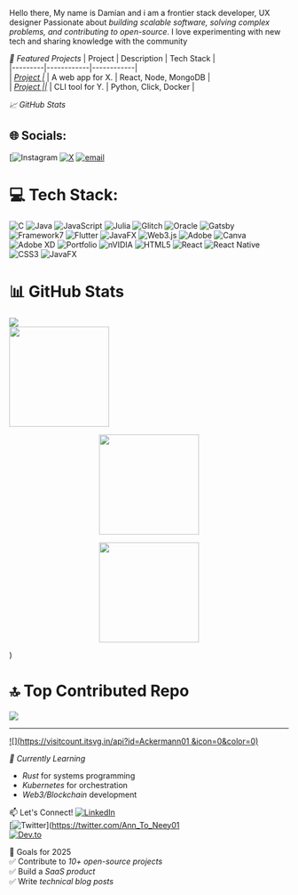 Hello there, My name is Damian and i am a frontier stack developer, UX designer 
Passionate about *building scalable software, solving complex problems, and contributing to open-source*. I love experimenting with new tech and sharing knowledge with the community 

*🚀 Featured Projects* 
| Project | Description | Tech Stack |  
|---------|------------|------------|  
| *[Project |](https://github.com/you/project1)* | A web app for X. | React, Node, MongoDB |  
| *[Project ||](https://github.com/you/project2)* | CLI tool for Y. | Python, Click, Docker |  

*📈 GitHub Stats*

## 🌐 Socials:
 [![Instagram](Https://Instagram.com/@just_damien10) [![X](https://img.shields.io/badge/X-black.svg?logo=X&logoColor=white)](https://x.com/Ann_To_Neey01) [![email](https://img.shields.io/badge/Email-D14836?logo=gmail&logoColor=white)](mailto:udokoroemmanuel6@gmail.com) 

# 💻 Tech Stack:
![C](https://img.shields.io/badge/c-%2300599C.svg?style=for-the-badge&logo=c&logoColor=white) ![Java](https://img.shields.io/badge/java-%23ED8B00.svg?style=for-the-badge&logo=openjdk&logoColor=white) ![JavaScript](https://img.shields.io/badge/javascript-%23323330.svg?style=for-the-badge&logo=javascript&logoColor=%23F7DF1E) ![Julia](https://img.shields.io/badge/datadog-%23632CA6.svg?style=for-the-badge&logo=datadog&logoColor=white) ![Glitch](https://img.shields.io/badge/glitch-%233333FF.svg?style=for-the-badge&logo=glitch&logoColor=white) ![Oracle](https://img.shields.io/badge/Oracle-F80000?style=for-the-badge&logo=oracle&logoColor=white) ![Gatsby](https://img.shields.io/badge/Gatsby-%23663399.svg?style=for-the-badge&logo=gatsby&logoColor=white) ![Framework7](https://img.shields.io/badge/framework7-%23EE350F.svg?style=for-the-badge&logo=framework7&logoColor=white) ![Flutter](https://img.shields.io/badge/Flutter-%2302569B.svg?style=for-the-badge&logo=Flutter&logoColor=white) ![JavaFX](https://img.shields.io/badge/javafx-%23FF0000.svg?style=for-the-badge&logo=javafx&logoColor=white) ![Web3.js](https://img.shields.io/badge/web3.js-F16822?style=for-the-badge&logo=web3.js&logoColor=white) ![Adobe](https://img.shields.io/badge/adobe%20photoshop-%2331A8FF.svg?style=for-the-badge&logo=adobe%20photoshop&logoColor=white) ![Canva](https://img.shields.io/badge/Canva-%2300C4CC.svg?style=for-the-badge&logo=Canva&logoColor=white) ![Adobe XD](https://img.shields.io/badge/Adobe%20XD-470137?style=for-the-badge&logo=Adobe%20XD&logoColor=#FF61F6) ![Portfolio](https://img.shields.io/badge/Portfolio-%23000000.svg?style=for-the-badge&logo=firefox&logoColor=#FF7139) ![nVIDIA](https://img.shields.io/badge/nVIDIA-%2376B900.svg?style=for-the-badge&logo=nVIDIA&logoColor=white) ![HTML5](https://img.shields.io/badge/html5-%23E34F26.svg?style=for-the-badge&logo=html5&logoColor=white) ![React](https://img.shields.io/badge/react-%2320232a.svg?style=for-the-badge&logo=react&logoColor=%2361DAFB) ![React Native](https://img.shields.io/badge/react_native-%2320232a.svg?style=for-the-badge&logo=react&logoColor=%2361DAFB) ![CSS3](https://img.shields.io/badge/css3-%231572B6.svg?style=for-the-badge&logo=css3&logoColor=white) ![JavaFX](https://img.shields.io/badge/javafx-%23FF0000.svg?style=for-the-badge&logo=javafx&logoColor=white)
# 📊 GitHub Stats
![](https://github-readme-stats.vercel.app/api?username=Ackermann01&theme=dark&hide_border=false&include_all_commits=false&count_private=false)<br/>
  </a>
  <a href="https://github.com/Ackermann01">
    <img src="https://github-readme-streak-stats.herokuapp.com?user=Ackermann01&theme=tokyonight&hide_border=true" height="180cm"/>
  </a>
</p>

<p align="center">
  <a href="https://github.com/Ackermann01">
    <img src="https://github-readme-stats.vercel.app/api/top-langs/?username=Ackermann01&theme=tokyonight&hide_border=true&layout=compact" height="180em"/>
  </a>

<p align="center">
  <a href="https://github.com/Ackermann01">
    <img src="https://github-readme-stats.vercel.app/api/top-langs/?username=Ackermann01&theme=tokyonight&hide_border=true&layout=compact" height="180em"/>
  </a>
</p>)

# 🔝 Top Contributed Repo
![](https://github-contributor-stats.vercel.app/api?username=Ackermann01&limit=12&theme=dark&combine_all_yearly_contributions=true)

---
[![](https://visitcount.itsvg.in/api?id=Ackermann01 &icon=0&color=0)](https://visitcount.itsvg.in)

<!-- Proudly created with GPRM ( https://gprm.itsvg.in ) -->
*🌱 Currently Learning*  
- *Rust* for systems programming  
- *Kubernetes* for orchestration  
- *Web3/Blockchain* development  

📫 Let's Connect!
[![LinkedIn](https://img.shields.io/badge/-LinkedIn-0A66C2?logo=linkedin&logoColor=white)](https://linkedin.com/in/yourprofile)  
[![Twitter](https://img.shields.io/badge/-Twitter-1DA1F2?logo=twitter&logoColor=white)](https://twitter.com/Ann_To_Neey01  
[![Dev.to](https://img.shields.io/badge/-Dev.to-0A0A0A?logo=dev.to&logoColor=white)](https://dev.to/yourusername)  

🎯 Goals for 2025  
✅ Contribute to *10+ open-source projects*  
✅ Build a *SaaS product*  
✅ Write *technical blog posts*  
